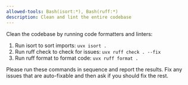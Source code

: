 ```yaml
---
allowed-tools: Bash(isort:*), Bash(ruff:*)
description: Clean and lint the entire codebase
---
```


Clean the codebase by running code formatters and linters:

1. Run isort to sort imports: `uvx isort .`
2. Run ruff check to check for issues: `uvx ruff check . --fix`
3. Run ruff format to format code: `uvx ruff format .`

Please run these commands in sequence and report the results. Fix any issues that are auto-fixable and then ask if you should fix the rest.
